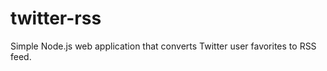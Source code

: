 twitter-rss
===========

Simple Node.js web application that converts Twitter user favorites to RSS feed.
